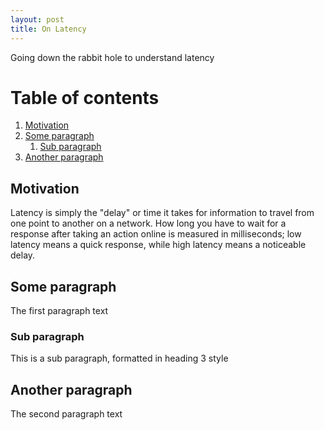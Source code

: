 ```yaml
---
layout: post
title: On Latency
---
```


Going down the rabbit hole to understand latency

# Table of contents
1. [Motivation](#introduction)
2. [Some paragraph](#paragraph1)
    1. [Sub paragraph](#subparagraph1)
3. [Another paragraph](#paragraph2)

## Motivation <a name="introduction"></a>
Latency is simply the "delay" or time it takes for information to travel from one point to another on a network. How long you have to wait for a response after taking an action online is measured in milliseconds; low latency means a quick response, while high latency means a noticeable delay. 

## Some paragraph <a name="paragraph1"></a>
The first paragraph text

### Sub paragraph <a name="subparagraph1"></a>
This is a sub paragraph, formatted in heading 3 style

## Another paragraph <a name="paragraph2"></a>
The second paragraph text
